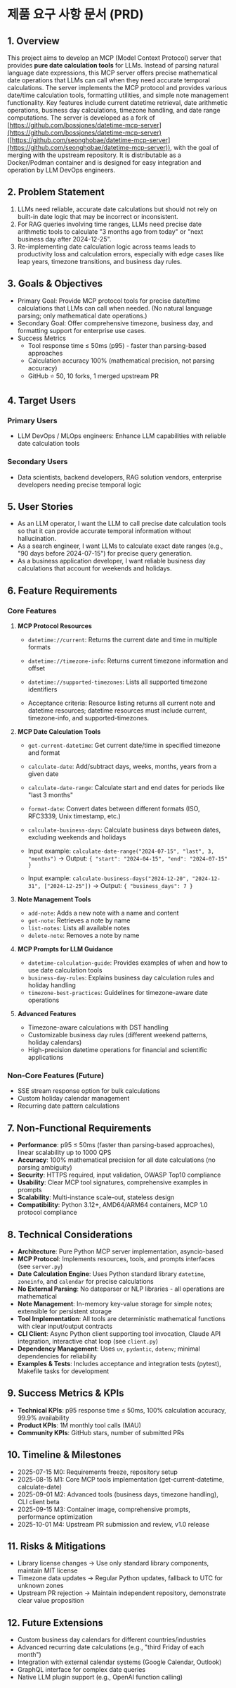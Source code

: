 # 제품 요구 사항 문서 (PRD)

## 1. Overview

This project aims to develop an MCP (Model Context Protocol) server that provides **pure date calculation tools** for LLMs. Instead of parsing natural language date expressions, this MCP server offers precise mathematical date operations that LLMs can call when they need accurate temporal calculations. The server implements the MCP protocol and provides various date/time calculation tools, formatting utilities, and simple note management functionality. Key features include current datetime retrieval, date arithmetic operations, business day calculations, timezone handling, and date range computations. The server is developed as a fork of [https://github.com/bossjones/datetime-mcp-server](https://github.com/bossjones/datetime-mcp-server) ([https://github.com/seonghobae/datetime-mcp-server](https://github.com/seonghobae/datetime-mcp-server)), with the goal of merging with the upstream repository. It is distributable as a Docker/Podman container and is designed for easy integration and operation by LLM DevOps engineers.

## 2. Problem Statement

1. LLMs need reliable, accurate date calculations but should not rely on built-in date logic that may be incorrect or inconsistent.
2. For RAG queries involving time ranges, LLMs need precise date arithmetic tools to calculate "3 months ago from today" or "next business day after 2024-12-25".
3. Re-implementing date calculation logic across teams leads to productivity loss and calculation errors, especially with edge cases like leap years, timezone transitions, and business day rules.

## 3. Goals & Objectives

- Primary Goal: Provide MCP protocol tools for precise date/time calculations that LLMs can call when needed. (No natural language parsing; only mathematical date operations.)
- Secondary Goal: Offer comprehensive timezone, business day, and formatting support for enterprise use cases.
- Success Metrics
    - Tool response time ≤ 50ms (p95) - faster than parsing-based approaches
    - Calculation accuracy 100% (mathematical precision, not parsing accuracy)
    - GitHub ⭐ 50, 10 forks, 1 merged upstream PR

## 4. Target Users

### Primary Users

- LLM DevOps / MLOps engineers: Enhance LLM capabilities with reliable date calculation tools

### Secondary Users

- Data scientists, backend developers, RAG solution vendors, enterprise developers needing precise temporal logic

## 5. User Stories

- As an LLM operator, I want the LLM to call precise date calculation tools so that it can provide accurate temporal information without hallucination.
- As a search engineer, I want LLMs to calculate exact date ranges (e.g., "90 days before 2024-07-15") for precise query generation.
- As a business application developer, I want reliable business day calculations that account for weekends and holidays.

## 6. Feature Requirements

### Core Features

1. **MCP Protocol Resources**
    - `datetime://current`: Returns the current date and time in multiple formats
    - `datetime://timezone-info`: Returns current timezone information and offset
    - `datetime://supported-timezones`: Lists all supported timezone identifiers

    - Acceptance criteria: Resource listing returns all current note and datetime resources; datetime resources must include current, timezone-info, and supported-timezones.

2. **MCP Date Calculation Tools**
    - `get-current-datetime`: Get current date/time in specified timezone and format
    - `calculate-date`: Add/subtract days, weeks, months, years from a given date
    - `calculate-date-range`: Calculate start and end dates for periods like "last 3 months"
    - `format-date`: Convert dates between different formats (ISO, RFC3339, Unix timestamp, etc.)
    - `calculate-business-days`: Calculate business days between dates, excluding weekends and holidays

    - Input example: `calculate-date-range("2024-07-15", "last", 3, "months")` → Output: `{ "start": "2024-04-15", "end": "2024-07-15" }`
    - Input example: `calculate-business-days("2024-12-20", "2024-12-31", ["2024-12-25"])` → Output: `{ "business_days": 7 }`

3. **Note Management Tools**
    - `add-note`: Adds a new note with a name and content
    - `get-note`: Retrieves a note by name
    - `list-notes`: Lists all available notes
    - `delete-note`: Removes a note by name

4. **MCP Prompts for LLM Guidance**
    - `datetime-calculation-guide`: Provides examples of when and how to use date calculation tools
    - `business-day-rules`: Explains business day calculation rules and holiday handling
    - `timezone-best-practices`: Guidelines for timezone-aware date operations

5. **Advanced Features**
    - Timezone-aware calculations with DST handling
    - Customizable business day rules (different weekend patterns, holiday calendars)
    - High-precision datetime operations for financial and scientific applications

### Non-Core Features (Future)
- SSE stream response option for bulk calculations
- Custom holiday calendar management
- Recurring date pattern calculations

## 7. Non-Functional Requirements

- **Performance**: p95 ≤ 50ms (faster than parsing-based approaches), linear scalability up to 1000 QPS
- **Accuracy**: 100% mathematical precision for all date calculations (no parsing ambiguity)
- **Security**: HTTPS required, input validation, OWASP Top10 compliance
- **Usability**: Clear MCP tool signatures, comprehensive examples in prompts
- **Scalability**: Multi-instance scale-out, stateless design
- **Compatibility**: Python 3.12+, AMD64/ARM64 containers, MCP 1.0 protocol compliance

## 8. Technical Considerations

- **Architecture**: Pure Python MCP server implementation, asyncio-based
- **MCP Protocol**: Implements resources, tools, and prompts interfaces (see `server.py`)
- **Date Calculation Engine**: Uses Python standard library `datetime`, `zoneinfo`, and `calendar` for precise calculations
- **No External Parsing**: No dateparser or NLP libraries - all operations are mathematical
- **Note Management**: In-memory key-value storage for simple notes; extensible for persistent storage
- **Tool Implementation**: All tools are deterministic mathematical functions with clear input/output contracts
- **CLI Client**: Async Python client supporting tool invocation, Claude API integration, interactive chat loop (see `client.py`)
- **Dependency Management**: Uses `uv`, `pydantic`, `dotenv`; minimal dependencies for reliability
- **Examples & Tests**: Includes acceptance and integration tests (pytest), Makefile tasks for development

## 9. Success Metrics & KPIs

- **Technical KPIs**: p95 response time ≤ 50ms, 100% calculation accuracy, 99.9% availability
- **Product KPIs**: 1M monthly tool calls (MAU)
- **Community KPIs**: GitHub stars, number of submitted PRs

## 10. Timeline & Milestones

- 2025-07-15 M0: Requirements freeze, repository setup
- 2025-08-15 M1: Core MCP tools implementation (get-current-datetime, calculate-date)
- 2025-09-01 M2: Advanced tools (business days, timezone handling), CLI client beta
- 2025-09-15 M3: Container image, comprehensive prompts, performance optimization
- 2025-10-01 M4: Upstream PR submission and review, v1.0 release

## 11. Risks & Mitigations

- Library license changes → Use only standard library components, maintain MIT license
- Timezone data updates → Regular Python updates, fallback to UTC for unknown zones
- Upstream PR rejection → Maintain independent repository, demonstrate clear value proposition

## 12. Future Extensions

- Custom business day calendars for different countries/industries
- Advanced recurring date calculations (e.g., "third Friday of each month")
- Integration with external calendar systems (Google Calendar, Outlook)
- GraphQL interface for complex date queries
- Native LLM plugin support (e.g., OpenAI function calling)